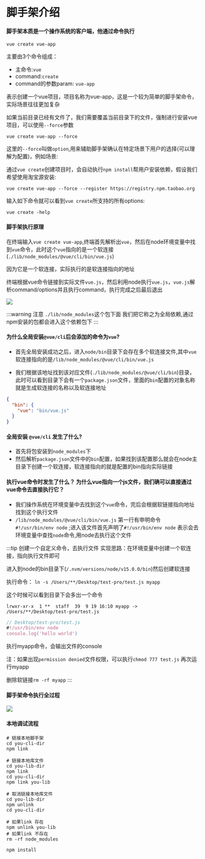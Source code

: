 # 脚手架介绍

#### 脚手架本质是一个操作系统的客户端，他通过命令执行

```shell
vue create vue-app
```

主要由3个命令组成：

* 主命令:`vue`
* command:`create`
* command的参数param: `vue-app`

表示创建一个vue项目，项目名称为vue-app，这是一个较为简单的脚手架命令，实际场景往往更加复杂

如果当前目录已经有文件了，我们需要覆盖当前目录下的文件，强制进行安装vue项目，可以使用`--force`参数

```shell
vue create vue-app --force
```

这里的`--force`叫做`option`,用来辅助脚手架确认在特定场景下用户的选择(可以理解为配置)，例如场景:

通过`vue create`创建项目时，会自动执行`npm install`帮用户安装依赖，假设我们希望使用淘宝源安装:

```shell
vue create vue-app --force --register https://registry.npm.taobao.org
```

输入如下命令就可以看到`vue create`所支持的所有options:

```shell
vue create -help
```

#### 脚手架执行原理

在终端输入`vue create vue-app`,终端首先解析出`vue`，然后在node环境变量中找到`vue`命令，此时这个`vue`指向的是一个软连接(`./lib/node_modules/@vue/cli/bin/vue.js`)

因为它是一个软连接，实际执行的是软连接指向的地址

终端根据vue命令链接到实际文件`vue.js`，然后利用node执行`vue.js`，`vue.js`解析command/options并且执行command，执行完成之后最后退出

<div style="text-align: left;width: 600px">
  <img src="$withBase('/images/framework/introduction_1.png')" />
</div>

:::warning 注意
`./lib/node_modules`这个包下面 我们把它称之为全局依赖,通过npm安装的包都会进入这个依赖包下
:::

#### 为什么全局安装`@vue/cli`后会添加的命令为`vue`?
* 首先全局安装成功之后，进入`node/bin`目录下会存在多个软连接文件,其中`vue`软连接指向的是`/lib/node_modules/@vue/cli/bin/vue.js`

* 我们根据该地址找到该对应文件(`./lib/node_modules/@vue/cli/bin`)目录，此时可以看到目录下会有一个`package.json`文件，里面的`bin`配置的对象名称就是生成软连接的名称以及软连接地址
```json
{
  "bin": {
    "vue": "bin/vue.js"
  }
}
```

#### 全局安装 `@vue/cli` 发生了什么?
* 首先将包安装到`node_modules`下
* 然后解析`package.json`文件中的`bin`配置，如果找到该配置那么就会在node主目录下创建一个软连接，软连接指向的就是配置的bin指向实际链接

#### 执行vue命令时发生了什么？ 为什么vue指向一个js文件，我们确可以直接通过vue命令去直接执行它？
* 我们操作系统在环境变量中去找到这个`vue`命令，完后会根据软链接指向地址找到这个执行文件
* `/lib/node_modules/@vue/cli/bin/vue.js` 第一行有申明命令 `#!/usr/bin/env node` ;进入该文件首先声明了`#!/usr/bin/env node` 表示会去环境变量中查找`node`命令,用node去执行这个文件

:::tip 创建一个自定义命令，去执行文件
实现思路：在环境变量中创建一个软连接，指向执行文件即可

进入到node的bin目录下(`/.nvm/versions/node/v15.0.0/bin`)然后创建软连接

执行命令： `ln -s /Users/**/Desktop/test-pro/test.js myapp`

这个时候可以看到目录下会多出一个命令
```shell
lrwxr-xr-x  1 **  staff  39  9 19 16:10 myapp -> /Users/**/Desktop/test-pro/test.js
```

```js
// Desktop/test-pro/test.js
#!/usr/bin/env node
console.log('hello world')
```
执行myapp命令，会输出文件的console

注：如果出现`permission denied`文件权限，可以执行`chmod 777 test.js` 再次运行myapp

删除软链接`rm -rf myapp`
:::

#### 脚手架命令执行全过程
<div style="text-align: left;width: 400px">
  <img src="$withBase('/images/http/introduction_2.png')" />
</div>




#### 本地调试流程
```shell
# 链接本地脚手架
cd you-cli-dir
npm link

# 链接本地库文件
cd you-lib-dir
npm link
cd you-cli-dir
npm link you-lib

# 取消链接本地库文件
cd you-lib-dir
npm unlink
cd you-cli-dir

# 如果link 存在
npm unlink you-lib
# 如果link 不存在
rm -rf node_modules

npm install
```

